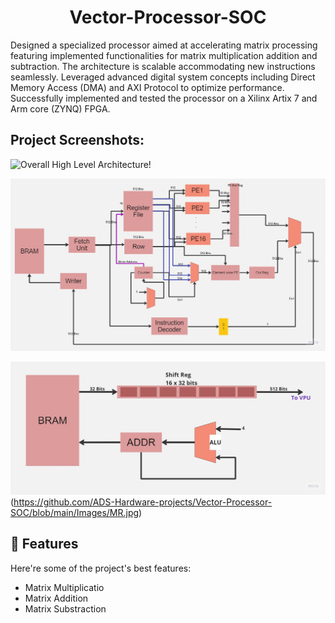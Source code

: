 <h1 align="center" id="title">Vector-Processor-SOC</h1>



<p id="description">Designed a specialized processor aimed at accelerating matrix processing featuring implemented functionalities for matrix multiplication addition and subtraction. The architecture is scalable accommodating new instructions seamlessly. Leveraged advanced digital system concepts including Direct Memory Access (DMA) and AXI Protocol to optimize performance. Successfully implemented and tested the processor on a Xilinx Artix 7 and Arm core (ZYNQ) FPGA.</p>

<h2>Project Screenshots:</h2>

![Overall High Level Architecture!]((https://github.com/ADS-Hardware-projects/Vector-Processor-SOC/blob/main/Images/PS.jpg))


![Processor Architecture](https://github.com/ADS-Hardware-projects/Vector-Processor-SOC/blob/main/Images/PL.jpg)

![Fetch Unit and Memory Controller Architecture](https://github.com/ADS-Hardware-projects/Vector-Processor-SOC/blob/main/Images/FU.jpg)(https://github.com/ADS-Hardware-projects/Vector-Processor-SOC/blob/main/Images/MR.jpg)


  
  
<h2>🧐 Features</h2>

Here're some of the project's best features:

*   Matrix Multiplicatio
*   Matrix Addition
*   Matrix Substraction
